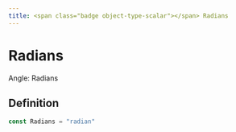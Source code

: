```yaml
---
title: <span class="badge object-type-scalar"></span> Radians
---
```

# <span class="badge object-type-scalar"></span> Radians

Angle: Radians

## Definition

```go
const Radians = "radian"
```
